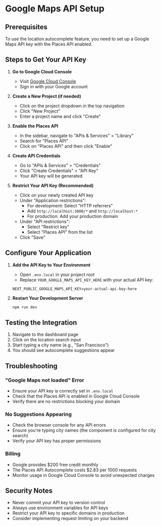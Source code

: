 # Google Maps API Setup

## Prerequisites

To use the location autocomplete feature, you need to set up a Google Maps API key with the Places API enabled.

## Steps to Get Your API Key

1. **Go to Google Cloud Console**
   - Visit [Google Cloud Console](https://console.cloud.google.com/)
   - Sign in with your Google account

2. **Create a New Project (if needed)**
   - Click on the project dropdown in the top navigation
   - Click "New Project"
   - Enter a project name and click "Create"

3. **Enable the Places API**
   - In the sidebar, navigate to "APIs & Services" > "Library"
   - Search for "Places API"
   - Click on "Places API" and then click "Enable"

4. **Create API Credentials**
   - Go to "APIs & Services" > "Credentials"
   - Click "Create Credentials" > "API Key"
   - Your API key will be generated

5. **Restrict Your API Key (Recommended)**
   - Click on your newly created API key
   - Under "Application restrictions":
     - For development: Select "HTTP referrers"
     - Add `http://localhost:3000/*` and `http://localhost:*`
     - For production: Add your production domain
   - Under "API restrictions":
     - Select "Restrict key"
     - Select "Places API" from the list
   - Click "Save"

## Configure Your Application

1. **Add the API Key to Your Environment**
   - Open `.env.local` in your project root
   - Replace `YOUR_GOOGLE_MAPS_API_KEY_HERE` with your actual API key:
   ```
   NEXT_PUBLIC_GOOGLE_MAPS_API_KEY=your-actual-api-key-here
   ```

2. **Restart Your Development Server**
   ```bash
   npm run dev
   ```

## Testing the Integration

1. Navigate to the dashboard page
2. Click on the location search input
3. Start typing a city name (e.g., "San Francisco")
4. You should see autocomplete suggestions appear

## Troubleshooting

### "Google Maps not loaded" Error
- Ensure your API key is correctly set in `.env.local`
- Check that the Places API is enabled in Google Cloud Console
- Verify there are no restrictions blocking your domain

### No Suggestions Appearing
- Check the browser console for any API errors
- Ensure you're typing city names (the component is configured for city search)
- Verify your API key has proper permissions

### Billing
- Google provides $200 free credit monthly
- The Places API Autocomplete costs $2.83 per 1000 requests
- Monitor usage in Google Cloud Console to avoid unexpected charges

## Security Notes

- Never commit your API key to version control
- Always use environment variables for API keys
- Restrict your API key to specific domains in production
- Consider implementing request limiting on your backend